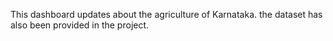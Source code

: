 This dashboard updates about the agriculture of Karnataka. the dataset has also been provided in the project. 
